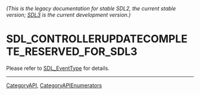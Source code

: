 ###### (This is the legacy documentation for stable SDL2, the current stable version; [SDL3](https://wiki.libsdl.org/SDL3/) is the current development version.)
# SDL_CONTROLLERUPDATECOMPLETE_RESERVED_FOR_SDL3

Please refer to [SDL_EventType](SDL_EventType) for details.

----
[CategoryAPI](CategoryAPI), [CategoryAPIEnumerators](CategoryAPIEnumerators)

